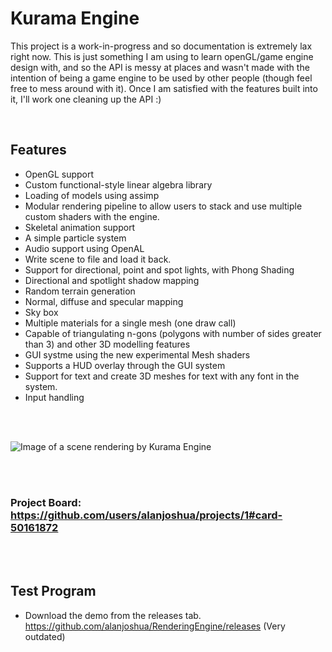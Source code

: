 # Kurama Engine

<p> This project is a work-in-progress and so documentation is extremely lax right now. This is just something I am using to learn openGL/game engine design with, and so the API is messy at places and wasn't made with the intention of being a game engine to be used by other people (though feel free to mess around with it). Once I am satisfied with the features built into it, I'll work one cleaning up the API :) </p>
&nbsp &nbsp &nbsp

## Features
* OpenGL support
* Custom functional-style linear algebra library
* Loading of models using assimp
* Modular rendering pipeline to allow users to stack and use multiple custom shaders with the engine. 
* Skeletal animation support
* A simple particle system
* Audio support using OpenAL
* Write scene to file and load it back. 
* Support for directional, point and spot lights, with Phong Shading
* Directional and spotlight shadow mapping
* Random terrain generation
* Normal, diffuse and specular mapping
* Sky box
* Multiple materials for a single mesh (one draw call)
* Capable of triangulating n-gons (polygons with number of sides greater than 3) and other 3D modelling features
* GUI systme using the new experimental Mesh shaders
* Supports a HUD overlay through the GUI system
* Support for text and create 3D meshes for text with any font in the system.
* Input handling

<br>
<br>

![Image of a scene rendering by Kurama Engine](https://github.com/alanjoshua/Kurama-Engine/blob/master/images/KuramaEngine-screenshot2.png)

<br>
<br>

### Project Board: https://github.com/users/alanjoshua/projects/1#card-50161872

<br>
<br>

## Test Program
* Download the demo from the releases tab. https://github.com/alanjoshua/RenderingEngine/releases  (Very outdated)



